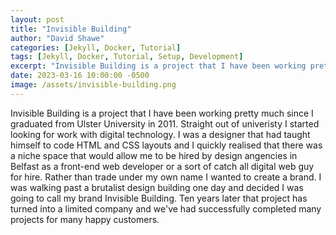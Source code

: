 ```yaml
---
layout: post
title: "Invisible Building"
author: "David Shawe"
categories: [Jekyll, Docker, Tutorial]
tags: [Jekyll, Docker, Tutorial, Setup, Development]
excerpt: "Invisible Building is a project that I have been working pretty much since I graduated from Ulster University in 2011. Ten years later in 2021 Invisible Building became a limited company."
date: 2023-03-16 10:00:00 -0500
image: /assets/invisible-building.png
---
```


Invisible Building is a project that I have been working pretty much since I graduated from Ulster University in 2011. Straight out of univeristy I started looking for work with digital technology. I was a designer that had taught himself to code HTML and CSS layouts and I quickly realised that there was a niche space that would allow me to be hired by design angencies in Belfast as a front-end web developer or a sort of catch all digital web guy for hire. Rather than trade under my own name I wanted to create a brand. I was walking past a brutalist design building one day and decided I was going to call my brand Invisible Building. Ten years later that project has turned into a limited company and we've had successfully completed many projects for many happy customers.